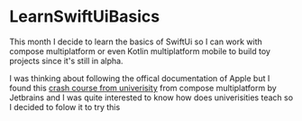 # LearnSwiftUiBasics
This month I decide to learn the basics of SwiftUi so I can work with compose multiplatform or even Kotlin multiplatform mobile to build toy projects since it's still in alpha.

I was thinking about following the offical documentation of Apple
but I found this [crash course from univerisity](https://youtube.com/playlist?list=PLpGHT1n4-mAsxuRxVPv7kj4-dQYoC3VVu)
from compose multiplatform by Jetbrains
and I was quite interested to know how does univerisities teach so I decided to folow it to try this
